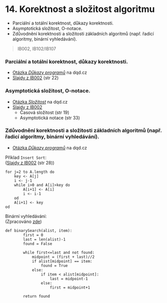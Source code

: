 # 14. Korektnost a složitost algoritmu

* Parciální a totální korektnost, důkazy korektnosti.
* Asymptotická složitost, O-notace.
* Zdůvodnění korektnosti a složitosti základních algoritmů \(např. řadicí algoritmy, binární vyhledávání\).

> IB002, IB102/IB107

### Parciální a totální korektnost, důkazy korektnosti.

* [Otázka _Důkazy programů_](http://statnice.dqd.cz/home:inf:ap5) na dqd.cz
* [Slajdy z IB002](https://is.muni.cz/el/1433/jaro2016/IB002/um/IB002_2016_slajdy.pdf) \(str 22\)

### Asymptotická složitost, O-notace.

* [Otázka _Složitost_](http://statnice.dqd.cz/home:inf:in14) na dqd.cz
* [Slajdy z IB002](https://is.muni.cz/el/1433/jaro2016/IB002/um/IB002_2016_slajdy.pdf)
  * Časová složitost \(str 19\)
  * Asymptotická notace \(str 33\)

### Zdůvodnění korektnosti a složitosti základních algoritmů \(např. řadicí algoritmy, binární vyhledávání\).

* [Otázka _Důkazy programů_](http://statnice.dqd.cz/home:inf:ap5) na dqd.cz

Příklad `Insert Sort`:  
\([Slajdy z IB002](https://is.muni.cz/el/1433/jaro2016/IB002/um/IB002_2016_slajdy.pdf) \(str 28\)\)

```
for j=2 to A.length do
    key <- A[j]
    i <- j-1
    while i>0 and A[i]>key do
        A[i+1] <- A[i]
        i <- i-1
    od
    A[i+1] <- key
od
```

Binární vyhledávání:  
\(Zpracováno [zde](http://interactivepython.org/runestone/static/pythonds/SortSearch/TheBinarySearch.html)\)

```
def binarySearch(alist, item):
        first = 0
        last = len(alist)-1
        found = False

        while first<=last and not found:
            midpoint = (first + last)//2
            if alist[midpoint] == item:
                found = True
            else:
                if item < alist[midpoint]:
                    last = midpoint-1
                else:
                    first = midpoint+1

        return found
```



